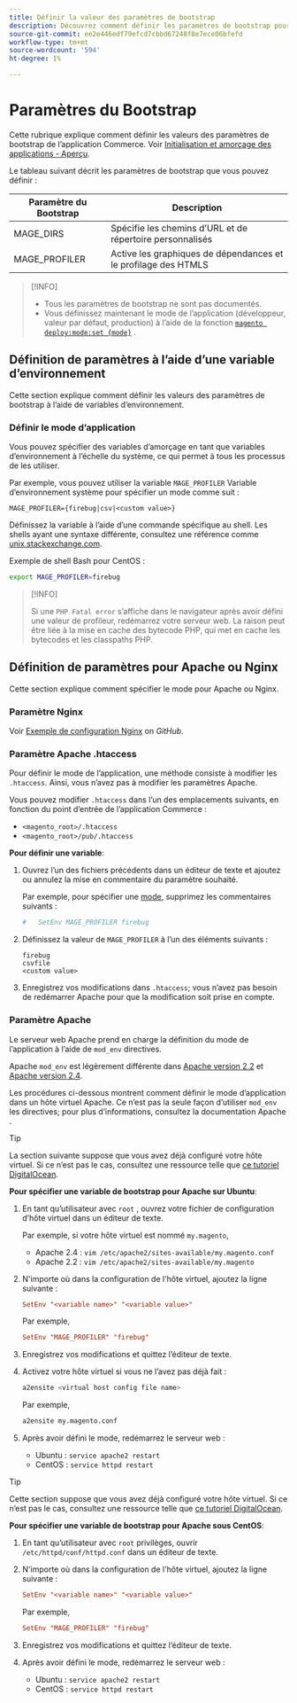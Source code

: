 ```yaml
---
title: Définir la valeur des paramètres de bootstrap
description: Découvrez comment définir les paramètres de bootstrap pour l’application Commerce.
source-git-commit: ee2e446edf79efcd7cbbd67248f8e7ece06bfefd
workflow-type: tm+mt
source-wordcount: '594'
ht-degree: 1%

---
```



# Paramètres du Bootstrap

Cette rubrique explique comment définir les valeurs des paramètres de bootstrap de l’application Commerce. Voir [Initialisation et amorçage des applications - Aperçu](initialization.md).

Le tableau suivant décrit les paramètres de bootstrap que vous pouvez définir :

| Paramètre du Bootstrap | Description |
| ------------------- | -------------------------------------------- |
| MAGE_DIRS | Spécifie les chemins d’URL et de répertoire personnalisés |
| MAGE_PROFILER | Active les graphiques de dépendances et le profilage des HTMLS |

>[!INFO]
>
>- Tous les paramètres de bootstrap ne sont pas documentés.
>- Vous définissez maintenant le mode de l’application (développeur, valeur par défaut, production) à l’aide de la fonction [`magento deploy:mode:set {mode}`](../cli/set-mode.md) .


## Définition de paramètres à l’aide d’une variable d’environnement

Cette section explique comment définir les valeurs des paramètres de bootstrap à l’aide de variables d’environnement.

### Définir le mode d’application

Vous pouvez spécifier des variables d’amorçage en tant que variables d’environnement à l’échelle du système, ce qui permet à tous les processus de les utiliser.

Par exemple, vous pouvez utiliser la variable `MAGE_PROFILER` Variable d’environnement système pour spécifier un mode comme suit :

```terminal
MAGE_PROFILER={firebug|csv|<custom value>}
```

Définissez la variable à l’aide d’une commande spécifique au shell. Les shells ayant une syntaxe différente, consultez une référence comme [unix.stackexchange.com][unix-stackx].

Exemple de shell Bash pour CentOS :

```bash
export MAGE_PROFILER=firebug
```

>[!INFO]
>
>Si une `PHP Fatal error` s’affiche dans le navigateur après avoir défini une valeur de profileur, redémarrez votre serveur web. La raison peut être liée à la mise en cache des bytecode PHP, qui met en cache les bytecodes et les classpaths PHP.

## Définition de paramètres pour Apache ou Nginx

Cette section explique comment spécifier le mode pour Apache ou Nginx.

### Paramètre Nginx

Voir [Exemple de configuration Nginx] on _GitHub_.

### Paramètre Apache .htaccess

Pour définir le mode de l’application, une méthode consiste à modifier les `.htaccess`. Ainsi, vous n’avez pas à modifier les paramètres Apache.

Vous pouvez modifier `.htaccess` dans l’un des emplacements suivants, en fonction du point d’entrée de l’application Commerce :

- `<magento_root>/.htaccess`
- `<magento_root>/pub/.htaccess`

**Pour définir une variable**:

1. Ouvrez l’un des fichiers précédents dans un éditeur de texte et ajoutez ou annulez la mise en commentaire du paramètre souhaité.

   Par exemple, pour spécifier une [mode](application-modes.md), supprimez les commentaires suivants :

   ```conf
   #   SetEnv MAGE_PROFILER firebug
   ```

1. Définissez la valeur de `MAGE_PROFILER` à l’un des éléments suivants :

   ```terminal
   firebug
   csvfile
   <custom value>
   ```

1. Enregistrez vos modifications dans `.htaccess`; vous n’avez pas besoin de redémarrer Apache pour que la modification soit prise en compte.

### Paramètre Apache

Le serveur web Apache prend en charge la définition du mode de l’application à l’aide de `mod_env` directives.

Apache `mod_env` est légèrement différente dans [Apache version 2.2] et [Apache version 2.4].

Les procédures ci-dessous montrent comment définir le mode d’application dans un hôte virtuel Apache. Ce n’est pas la seule façon d’utiliser `mod_env` les directives; pour plus d’informations, consultez la documentation Apache .

>[!TIP]
>
>La section suivante suppose que vous avez déjà configuré votre hôte virtuel. Si ce n’est pas le cas, consultez une ressource telle que [ce tutoriel DigitalOcean](https://www.digitalocean.com/community/tutorials/how-to-set-up-apache-virtual-hosts-on-ubuntu-14-04-lts).

**Pour spécifier une variable de bootstrap pour Apache sur Ubuntu**:

1. En tant qu’utilisateur avec `root` , ouvrez votre fichier de configuration d’hôte virtuel dans un éditeur de texte.

   Par exemple, si votre hôte virtuel est nommé `my.magento`,

   - Apache 2.4 : `vim /etc/apache2/sites-available/my.magento.conf`
   - Apache 2.2 : `vim /etc/apache2/sites-available/my.magento`

1. N&#39;importe où dans la configuration de l&#39;hôte virtuel, ajoutez la ligne suivante :

   ```conf
   SetEnv "<variable name>" "<variable value>"
   ```

   Par exemple,

   ```conf
   SetEnv "MAGE_PROFILER" "firebug"
   ```

1. Enregistrez vos modifications et quittez l’éditeur de texte.
1. Activez votre hôte virtuel si vous ne l’avez pas déjà fait :

   ```bash
   a2ensite <virtual host config file name>
   ```

   Par exemple,

   ```bash
   a2ensite my.magento.conf
   ```

1. Après avoir défini le mode, redémarrez le serveur web :

   - Ubuntu : `service apache2 restart`
   - CentOS : `service httpd restart`

>[!TIP]
>
>Cette section suppose que vous avez déjà configuré votre hôte virtuel. Si ce n’est pas le cas, consultez une ressource telle que [ce tutoriel DigitalOcean](https://www.digitalocean.com/community/tutorials/how-to-set-up-apache-virtual-hosts-on-centos-6).

**Pour spécifier une variable de bootstrap pour Apache sous CentOS**:

1. En tant qu’utilisateur avec `root` privilèges, ouvrir `/etc/httpd/conf/httpd.conf` dans un éditeur de texte.

1. N&#39;importe où dans la configuration de l&#39;hôte virtuel, ajoutez la ligne suivante :

   ```conf
   SetEnv "<variable name>" "<variable value>"
   ```

   Par exemple,

   ```conf
   SetEnv "MAGE_PROFILER" "firebug"
   ```

1. Enregistrez vos modifications et quittez l’éditeur de texte.

1. Après avoir défini le mode, redémarrez le serveur web :

   - Ubuntu : `service apache2 restart`
   - CentOS : `service httpd restart`

<!-- link definitions -->

[Apache version 2.2]: http://httpd.apache.org/docs/2.2/mod/mod_env.html#setenv
[Apache version 2.4]: http://httpd.apache.org/docs/2.4/mod/mod_env.html#setenv
[Exemple de configuration Nginx]: https://github.com/magento/magento2/blob/2.4/nginx.conf.sample#L16
[unix-stackx]: http://unix.stackexchange.com/questions/117467/how-to-permanently-set-environmental-variables
